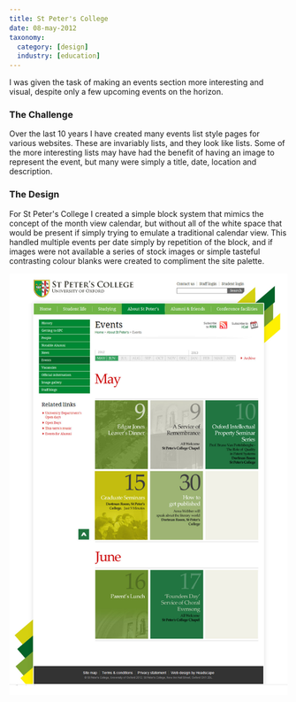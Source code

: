 ```yaml
---
title: St Peter's College
date: 08-may-2012
taxonomy:
  category: [design]
  industry: [education]
---
```


I was given the task of making an events section more interesting and visual, despite only a few upcoming events on the horizon.  

### The Challenge

Over the last 10 years I have created many events list style pages for various websites.  These are invariably lists, and they look like lists.  Some of the more interesting lists may have had the benefit of having an image to represent the event, but many were simply a title, date, location and description.

### The Design

For St Peter's College I created a simple block system that mimics the concept of the month view calendar, but without all of the white space that would be present if simply trying to emulate a traditional calendar view.  This handled multiple events per date simply by repetition of the block, and if images were not available a series of stock images or simple tasteful contrasting colour blanks were created to compliment the site palette.

![St Peter's College Events section](spc-events.jpg)
